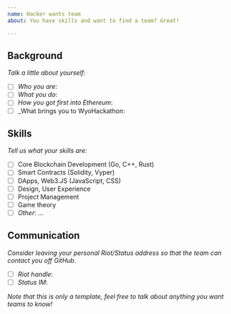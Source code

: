 ```yaml
---
name: Hacker wants team
about: You have skills and want to find a team? Great!

---
```


## Background

_Talk a little about yourself:_

- [ ] _Who you are_: 
- [ ] _What you do_: 
- [ ] _How you got first into Ethereum_: 
- [ ] _What brings you to WyoHackathon: 

## Skills

_Tell us what your skills are:_

- [ ] Core Blockchain Development (Go, C++, Rust)
- [ ] Smart Contracts (Solidity, Vyper)
- [ ] DApps, Web3.JS (JavaScript, CSS)
- [ ] Design, User Experience
- [ ] Project Management
- [ ] Game theory
- [ ] _Other_: ...

## Communication

_Consider leaving your personal Riot/Status address so that the team can contact you off GitHub._

- [ ] _Riot handle_:
- [ ] _Status IM_:

_Note that this is only a template, feel free to talk about anything you want teams to know!_
